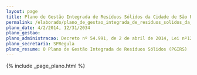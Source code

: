 ```yaml
---
layout: page
title: Plano de Gestão Integrada de Resíduos Sólidos da Cidade de São Paulo
permalink: /elaborado/plano_de_gestao_integrada_de_residuos_solidos_da_cidade_de_sao_paulo
plano_date: 4/2/2014, 12/31/2034
plano_gestao: 
plano_administracao: Decreto nº 54.991, de 2 de abril de 2014, Lei nº12.305/2010
plano_secretaria: SPRegula
plano_resume: O Plano de Gestão Integrada de Resíduos Sólidos (PGIRS)  é um dos mais importantes instrumentos da Política Nacional de Resíduos Sólidos. Estabelece, para todos os atores envolvidos com os resíduos sólidos (produtores de mercadorias que geram resíduos nas fases de produção, consumo e pós-consumo, comerciantes, distribuidores, importadores, prestadores de serviço público ou privado de manejo de resíduos sólidos e consumidores), a partir da situação atual da gestão dos resíduos sólidos, como se pretende atuar para atingir, em determinado período temporal, os objetivos da Política. A diretriz fundamental que norteia o Plano é a observação da seguinte ordem de prioridade: não geração, redução, reutilização, reciclagem, tratamento dos resíduos sólidos e disposição final ambientalmente adequada apenas dos rejeitos. 
---
```

<div>
{% include _page_plano.html %}
</div>
